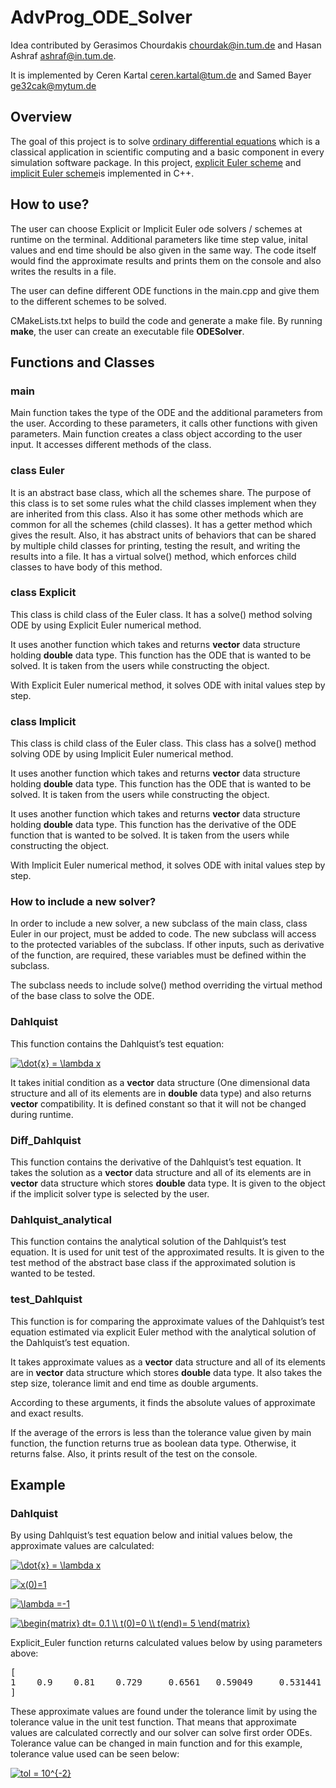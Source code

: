 # AdvProg_ODE_Solver

Idea contributed by Gerasimos Chourdakis <chourdak@in.tum.de> and Hasan Ashraf <ashraf@in.tum.de>.

It is implemented by Ceren Kartal <ceren.kartal@tum.de> and Samed Bayer <ge32cak@mytum.de>

## Overview

The goal of this project is to solve [ordinary differential equations](https://en.wikipedia.org/wiki/Ordinary_differential_equation) which is a classical application
in scientific computing and a basic component in every simulation software
package. In this project, [explicit Euler scheme](https://en.wikipedia.org/wiki/Euler_method) and [implicit Euler scheme](https://en.wikipedia.org/wiki/Backward_Euler_method)is implemented in C++. 

## How to use?

The user can choose Explicit or Implicit Euler ode solvers / schemes at runtime on the terminal. Additional parameters like time step value, inital values and end time should be also given in the same way. 
The code itself would find the approximate results and prints them on the console and also writes the results in a file. 

The user can define different ODE functions in the main.cpp and give them to the different schemes to be solved.

CMakeLists.txt helps to build the code and generate a make file. By running **make**, the user can create an executable file **ODESolver**.

## Functions and Classes

### main

Main function takes the type of the ODE and the additional parameters from the user. According to these parameters, it calls other functions with given parameters. 
Main function creates a class object according to the user input. It accesses different methods of the class.

### class Euler

It is an abstract base class, which all the schemes share. The purpose of this class is to set some rules what the child classes implement when they are inherited from this class. Also it has some other methods which are common for all the schemes (child classes). 
It has a getter method which gives the result. Also, it has abstract units of behaviors that can be shared by multiple child classes for printing, testing the result, and writing the results into a file.
It has a virtual solve() method, which enforces child classes to have body of this method.

### class Explicit

This class is child class of the Euler class. It has a solve() method solving ODE by using Explicit Euler numerical method. 
 
It uses another function which takes and returns **vector** data structure holding **double** data type. This function has the ODE that is wanted to be solved. It is taken from the users while constructing the object.

With Explicit Euler numerical method, it solves ODE with inital values step by step.

### class Implicit

This class is child class of the Euler class. This class has a solve() method solving ODE by using Implicit Euler numerical method. 

It uses another function which takes and returns **vector** data structure holding **double** data type. This function has the ODE that is wanted to be solved. It is taken from the users while constructing the object.

It uses another function which takes and returns **vector** data structure holding **double** data type. This function has the derivative of the ODE function that is wanted to be solved. It is taken from the users while constructing the object.

With Implicit Euler numerical method, it solves ODE with inital values step by step.

### How to include a new solver?

In order to include a new solver, a new subclass of the main class, class Euler in our project, must be added to code. The new subclass will access to the protected variables of the subclass. If other inputs, such as derivative of the function, are required, these variables must be defined within the subclass.

The subclass needs to include solve() method overriding the virtual method of the base class to solve the ODE.

### Dahlquist

This function contains the Dahlquist’s test equation:

<a href="https://www.codecogs.com/eqnedit.php?latex=\dot{x}&space;=&space;\lambda&space;x" target="_blank"><img src="https://latex.codecogs.com/svg.latex?\dot{x}&space;=&space;\lambda&space;x" title="\dot{x} = \lambda x" /></a>


It takes initial condition as a **vector** data structure (One dimensional data structure and all of its elements are in **double** data type) and also returns **vector** compatibility. It is defined constant so that it will not be changed during runtime.

### Diff_Dahlquist

This function contains the derivative of the Dahlquist’s test equation. It takes the solution as a **vector** data structure and all of its elements are in **vector** data structure which stores **double** data type. It is given to the object if the implicit solver type is selected by the user.

### Dahlquist_analytical

This function contains the analytical solution of the Dahlquist’s test equation. It is used for unit test of the approximated results. It is given to the test method of the abstract base class if the approximated solution is wanted to be tested.

### test_Dahlquist

This function is for comparing the approximate values of the Dahlquist’s test equation estimated via explicit Euler method with the analytical solution of the Dahlquist’s test equation.

It takes approximate values as a **vector** data structure and all of its elements are in **vector** data structure which stores **double** data type. It also takes the step size, tolerance limit and end time as double arguments. 

According to these arguments, it finds the absolute values of approximate and exact results. 

If the average of the errors is less than the tolerance value given by main function, the function returns true as boolean data type. Otherwise, it returns false. Also, it prints result of the test on the console.


## Example

### Dahlquist

By using Dahlquist’s test equation below and initial values below, the approximate values are calculated:

<a href="https://www.codecogs.com/eqnedit.php?latex=\dot{x}&space;=&space;\lambda&space;x" target="_blank"><img src="https://latex.codecogs.com/svg.latex?\dot{x}&space;=&space;\lambda&space;x" title="\dot{x} = \lambda x" /></a>

<a href="https://www.codecogs.com/eqnedit.php?latex=x(0)=1" target="_blank"><img src="https://latex.codecogs.com/gif.latex?x(0)=1" title="x(0)=1" /></a>

<a href="https://www.codecogs.com/eqnedit.php?latex=\lambda&space;=-1" target="_blank"><img src="https://latex.codecogs.com/gif.latex?\lambda&space;=-1" title="\lambda =-1" /></a>



<a href="https://www.codecogs.com/eqnedit.php?latex=\begin{matrix}&space;dt=&space;0.1&space;\\&space;t(0)=0&space;\\&space;t(end)=&space;5&space;\end{matrix}" target="_blank"><img src="https://latex.codecogs.com/gif.latex?\begin{matrix}&space;dt=&space;0.1&space;\\&space;t(0)=0&space;\\&space;t(end)=&space;5&space;\end{matrix}" title="\begin{matrix} dt= 0.1 \\ t(0)=0 \\ t(end)= 5 \end{matrix}" /></a>


Explicit_Euler function returns  calculated values below by using parameters above:
<pre>
[
1    0.9    0.81    0.729     0.6561   0.59049     0.531441     0.478297   0.430467    0.38742  0.348678   0.313811    0.28243     0.254187     0.228768    0.205891    0.185302    0.166772    0.150095    0.135085    0.121577    0.109419    0.0984771   0.0886294   0.0797664   0.0717898       0.0646108   0.0581497   0.0523348   0.0471013   0.0423912   0.038152    0.0343368   0.0309032   0.0278128   0.0250316   0.0225284   0.0202756   0.018248    0.0164232   0.0147809   0.0133028   0.0119725   0.0107753   0.00969774  0.00872796  0.00785517  0.00706965  0.00636269  0.00572642  0.00515378
]
</pre>

These approximate values are found under the tolerance limit by using the tolerance value in the unit test function. That means that approximate values are calculated correctly and our solver can solve first order ODEs. Tolerance value can be changed in main function and for this example, tolerance value used can be seen below:


<a href="https://www.codecogs.com/eqnedit.php?latex=tol&space;=&space;10^{-2}" target="_blank"><img src="https://latex.codecogs.com/gif.latex?tol&space;=&space;10^{-2}" title="tol = 10^{-2}" /></a>

